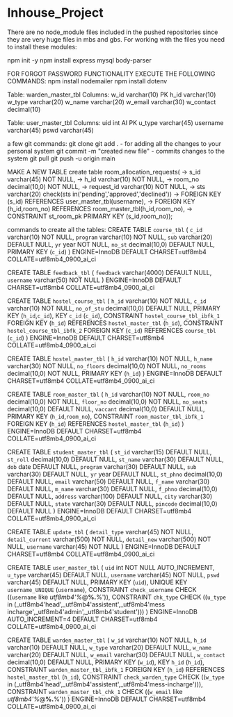 # Inhouse_Project
There are no node_module files included in the pushed repositories since they are very huge files in mbs and gbs.
For working with the files you need to install these modules:

npm init -y
npm install express mysql body-parser

FOR FORGOT PASSWORD FUNCTIONALITY EXECUTE THE FOLLOWING COMMANDS:
npm install nodemailer
npm install dotenv

Table: warden_master_tbl
Columns:
w_id varchar(10) PK 
h_id varchar(10) 
w_type varchar(20) 
w_name varchar(20) 
w_email varchar(30) 
w_contact decimal(10)

Table: user_master_tbl
Columns:
uid int AI PK 
u_type varchar(45) 
username varchar(45) 
pswd varchar(45)

a few git commands:
git clone <link of the code>
git add . - for adding all the changes to your personal system
git commit -m "created new file" - commits changes to the system 
git pull 
git push -u origin main

MAKE A NEW TABLE
create table room_allocation_requests(
    -> s_id varchar(45) NOT NULL,
    -> h_id varchar(10) NOT NULL,
    -> room_no decimal(10,0) NOT NULL,
    -> request_id varchar(10) NOT NULL,
    -> sts varchar(20) check(sts in('pending','approved','declined'))
    -> FOREIGN KEY (s_id) REFERENCES user_master_tbl(username),
    -> FOREIGN KEY (h_id,room_no) REFERENCES room_master_tbl(h_id,room_no),
    -> CONSTRAINT st_room_pk PRIMARY KEY (s_id,room_no));


commands to create all the tables:
CREATE TABLE `course_tbl` (
  `c_id` varchar(10) NOT NULL,
  `program` varchar(10) NOT NULL,
  `sub` varchar(20) DEFAULT NULL,
  `yr` year NOT NULL,
  `no_st` decimal(10,0) DEFAULT NULL,
  PRIMARY KEY (`c_id`)
) ENGINE=InnoDB DEFAULT CHARSET=utf8mb4 COLLATE=utf8mb4_0900_ai_ci

CREATE TABLE `feedback_tbl` (
  `feedback` varchar(4000) DEFAULT NULL,
  `username` varchar(50) NOT NULL
) ENGINE=InnoDB DEFAULT CHARSET=utf8mb4 COLLATE=utf8mb4_0900_ai_ci

CREATE TABLE `hostel_course_tbl` (
  `h_id` varchar(10) NOT NULL,
  `c_id` varchar(10) NOT NULL,
  `no_of_stu` decimal(10,0) DEFAULT NULL,
  PRIMARY KEY (`h_id`,`c_id`),
  KEY `c_id` (`c_id`),
  CONSTRAINT `hostel_course_tbl_ibfk_1` FOREIGN KEY (`h_id`) REFERENCES `hostel_master_tbl` (`h_id`),
  CONSTRAINT `hostel_course_tbl_ibfk_2` FOREIGN KEY (`c_id`) REFERENCES `course_tbl` (`c_id`)
) ENGINE=InnoDB DEFAULT CHARSET=utf8mb4 COLLATE=utf8mb4_0900_ai_ci

CREATE TABLE `hostel_master_tbl` (
  `h_id` varchar(10) NOT NULL,
  `h_name` varchar(30) NOT NULL,
  `no_floors` decimal(10,0) NOT NULL,
  `no_rooms` decimal(10,0) NOT NULL,
  PRIMARY KEY (`h_id`)
) ENGINE=InnoDB DEFAULT CHARSET=utf8mb4 COLLATE=utf8mb4_0900_ai_ci


CREATE TABLE `room_master_tbl` (
  `h_id` varchar(10) NOT NULL,
  `room_no` decimal(10,0) NOT NULL,
  `floor_no` decimal(10,0) NOT NULL,
  `no_seats` decimal(10,0) DEFAULT NULL,
  `vaccant` decimal(10,0) DEFAULT NULL,
  PRIMARY KEY (`h_id`,`room_no`),
  CONSTRAINT `room_master_tbl_ibfk_1` FOREIGN KEY (`h_id`) REFERENCES `hostel_master_tbl` (`h_id`)
) ENGINE=InnoDB DEFAULT CHARSET=utf8mb4 COLLATE=utf8mb4_0900_ai_ci

CREATE TABLE `student_master_tbl` (
  `st_id` varchar(15) DEFAULT NULL,
  `st_roll` decimal(10,0) DEFAULT NULL,
  `st_name` varchar(30) DEFAULT NULL,
  `dob` date DEFAULT NULL,
  `program` varchar(30) DEFAULT NULL,
  `sub` varchar(30) DEFAULT NULL,
  `yr` year DEFAULT NULL,
  `st_phno` decimal(10,0) DEFAULT NULL,
  `email` varchar(50) DEFAULT NULL,
  `f_name` varchar(30) DEFAULT NULL,
  `m_name` varchar(30) DEFAULT NULL,
  `f_phno` decimal(10,0) DEFAULT NULL,
  `address` varchar(100) DEFAULT NULL,
  `city` varchar(30) DEFAULT NULL,
  `state` varchar(30) DEFAULT NULL,
  `pincode` decimal(10,0) DEFAULT NULL
) ENGINE=InnoDB DEFAULT CHARSET=utf8mb4 COLLATE=utf8mb4_0900_ai_ci

CREATE TABLE `update_tbl` (
  `detail_type` varchar(45) NOT NULL,
  `detail_current` varchar(500) NOT NULL,
  `detail_new` varchar(500) NOT NULL,
  `username` varchar(45) NOT NULL
) ENGINE=InnoDB DEFAULT CHARSET=utf8mb4 COLLATE=utf8mb4_0900_ai_ci

CREATE TABLE `user_master_tbl` (
  `uid` int NOT NULL AUTO_INCREMENT,
  `u_type` varchar(45) DEFAULT NULL,
  `username` varchar(45) NOT NULL,
  `pswd` varchar(45) DEFAULT NULL,
  PRIMARY KEY (`uid`),
  UNIQUE KEY `username_UNIQUE` (`username`),
  CONSTRAINT `check_username` CHECK ((`username` like _utf8mb4'%_@__%.__%')),
  CONSTRAINT `chk_type` CHECK ((`u_type` in (_utf8mb4'head',_utf8mb4'assistent',_utf8mb4'mess incharge',_utf8mb4'admin',_utf8mb4'student')))
) ENGINE=InnoDB AUTO_INCREMENT=4 DEFAULT CHARSET=utf8mb4 COLLATE=utf8mb4_0900_ai_ci

CREATE TABLE `warden_master_tbl` (
  `w_id` varchar(10) NOT NULL,
  `h_id` varchar(10) DEFAULT NULL,
  `w_type` varchar(20) DEFAULT NULL,
  `w_name` varchar(20) DEFAULT NULL,
  `w_email` varchar(30) DEFAULT NULL,
  `w_contact` decimal(10,0) DEFAULT NULL,
  PRIMARY KEY (`w_id`),
  KEY `h_id` (`h_id`),
  CONSTRAINT `warden_master_tbl_ibfk_1` FOREIGN KEY (`h_id`) REFERENCES `hostel_master_tbl` (`h_id`),
  CONSTRAINT `check_warden_type` CHECK ((`w_type` in (_utf8mb4'head',_utf8mb4'assistent',_utf8mb4'mess-incharge'))),
  CONSTRAINT `warden_master_tbl_chk_1` CHECK ((`w_email` like _utf8mb4'%_@__%.__%'))
) ENGINE=InnoDB DEFAULT CHARSET=utf8mb4 COLLATE=utf8mb4_0900_ai_ci